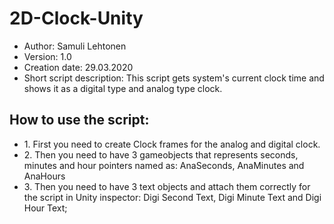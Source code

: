 # 2D-Clock-Unity

 * Author: Samuli Lehtonen
 * Version: 1.0
 * Creation date: 29.03.2020
 * Short script description: This script gets system's current clock time and shows it as a digital type and analog type clock.
 
 ## How to use the script:
 * 1\. First you need to create Clock frames for the analog and digital clock.
 * 2\. Then you need to have 3 gameobjects that represents seconds, minutes and hour pointers named as: AnaSeconds, AnaMinutes and AnaHours
 * 3\. Then you need to have 3 text objects and attach them correctly for the script in Unity inspector: Digi Second Text, Digi Minute Text and Digi Hour Text;
